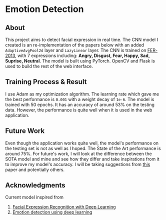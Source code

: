 # Emotion Detection

## About

This project aims to detect facial expression in real time. The CNN model I created is an re-implementation of the papers below with an added `AdaptiveAvgPool2d` layer and `LazyLinear` layer. The CNN is trained on [FER-2013](https://www.kaggle.com/datasets/msambare/fer2013), with 7 expressions including: **Angry, Disgust, Fear, Happy, Sad, Suprise, Neutral**. The model is built using PyTorch. OpenCV and Flask is used to build the rest of the web interface. 

## Training Process & Result

I use Adam as my optimization algorithm. The learning rate which gave me the best performance is `0.001` with a weight decay of `1e-6`. The model is trained with 50 epochs. It has an accuracy of around 53% on the testing data. However, the performance is quite well when it is used in the web application. 

## Future Work 

Even though the application works quite well, the model's performance on the testing set is not as well as I hoped. The State of the Art performance is around 75%. For future's work, I will look at the difference between the SOTA model and mine and see how they differ and take inspirations from it to improve my model's accuracy. I will be taking suggestions from [this](https://arxiv.org/pdf/1612.02903.pdf) paper and potentially others. 

## Acknowledgments

Current model inspired from

1. [Facial Expression Recognition with Deep Learning](http://cs230.stanford.edu/projects_winter_2020/reports/32610274.pdf)
2. [Emotion detection using deep learning](https://github.com/atulapra/Emotion-detection)

